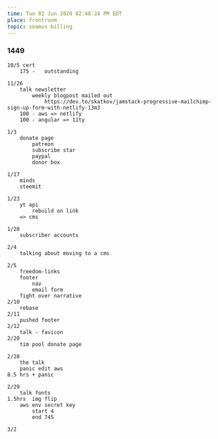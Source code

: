```yaml
---
time: Tue 02 Jun 2020 02:48:24 PM EDT
place: frontroom
topic: seamus billing
---
```

### 1449

	10/5 cert
		175	-	outstanding 

	11/26
		talk newsletter
			weekly blogpost mailed out
				https://dev.to/skatkov/jamstack-progressive-mailchimp-sign-up-form-with-netlify-13m3
		100 - aws => netlify
		100 - angular => 11ty

	1/3
		donate page
			patreon
			subscribe star
			paypal
			donor box
	
	1/17
		minds
		steemit
	
	1/23
		yt api
			rebuild on link
		=> cms

	1/28
		subscriber accounts
	
	2/4
		talking about moving to a cms
	
	2/5
		freedom-links
		footer
			nav
			email form
		fight over narrative
	2/10
		rebase
	2/11
		pushed footer
	2/12
		talk - favicon
	2/20
		tim pool donate page

	2/28
		the talk
		panic edit aws
	8.5 hrs + panic

	2/29
		talk fonts
	1.5hrs  img flip
		aws env secret key
			start 4
			end 745
	
	3/2
		

